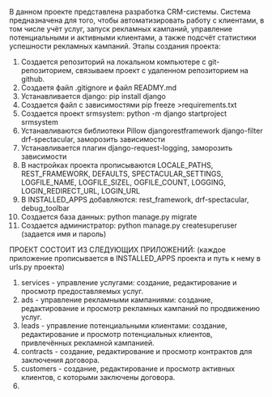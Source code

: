 В данном проекте представлена разработка CRM-системы.
Система предназначена для того, чтобы автоматизировать работу с клиентами, в том числе учёт услуг, 
запуск рекламных кампаний, управление потенциальными и активными клиентами, а также подсчёт статистики 
успешности рекламных кампаний.
Этапы создания проекта:
1. Создается репозиторий на локальном компьютере с git-репозиторием, связываем проект с удаленном репозиторием на github.
2. Создаетя файл .gitignore и файл READMY.md
3. Устанавливается django: pip install django
4. Создается файл с зависимостями pip freeze >requirements.txt
5. Создается проект srmsystem: python -m django startproject srmsystem
6. Устанавливаются библиотеки Pillow djangorestframework django-filter drf-spectacular, заморозить зависимости
7. Устанавливается плагин django-request-logging, заморозить зависимости
8. В настройках проекта прописываются LOCALE_PATHS, REST_FRAMEWORK, DEFAULTS, SPECTACULAR_SETTINGS, LOGFILE_NAME, LOGFILE_SIZEL, OGFILE_COUNT, LOGGING, LOGIN_REDIRECT_URL, LOGIN_URL
9. В INSTALLED_APPS добавляются: rest_framework, drf-spectacular, debug_toolbar
10. Создается база данных: python manage.py migrate
11. Создается администратор: python manage.py createsuperuser (задается имя и пароль)

ПРОЕКТ СОСТОИТ ИЗ СЛЕДУЮЩИХ ПРИЛОЖЕНИЙ:
(каждое приложение прописывается в INSTALLED_APPS проекта и путь к нему в urls.py проекта)

1. services - управление услугами: создание, редактирование и просмотр предоставляемых услуг. 
2. ads - управление рекламными кампаниями: создание, редактирование и просмотр рекламных кампаний по продвижению услуг. 
3. leads - управление потенциальными клиентами: создание, редактирование и просмотр потенциальных клиентов, привлечённых рекламной кампанией.
4. contracts - создание, редактирование и просмотр контрактов для заключения договора.
5. customers - создание, редактирование и просмотр активных клиентов, с которыми заключены договора.
6. 